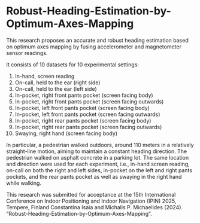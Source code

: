 # Robust-Heading-Estimation-by-Optimum-Axes-Mapping
This research proposes an accurate and robust heading estimation based on optimum axes mapping by fusing accelerometer and magnetometer sensor readings.

It consists of 10 datasets for 10 experimental settings:
1. In-hand, screen reading
2. On-call, held to the ear (right side)
3. On-call, held to the ear (left side)
4. In-pocket, right front pants pocket (screen facing body)
5. In-pocket, right front pants pocket (screen facing outwards)
6. In-pocket, left front pants pocket (screen facing body)
7. In-pocket, left front pants pocket (screen facing outwards)
8. In-pocket, right rear pants pocket (screen facing body)
9. In-pocket, right rear pants pocket (screen facing outwards)
10. Swaying, right hand (screen facing body)

In particular, a pedestrian walked outdoors, around 110 meters in a relatively straight-line motion, aiming to maintain a constant heading direction. The pedestrian walked on asphalt concrete in a parking lot. The same location and direction were used for each experiment, i.e., in-hand screen reading, on-call on
both the right and left sides, in-pocket on the left and right pants pockets, and the rear pants pocket as well as swaying in the right hand while walking.

This research was submitted for acceptance at the 15th International Conference on Indoor Positioning and Indoor Navigation (IPIN) 2025, Tempere, Finland
Constantina Isaia and Michalis P. Michaelides (2024). “Robust-Heading-Estimation-by-Optimum-Axes-Mapping”. 







